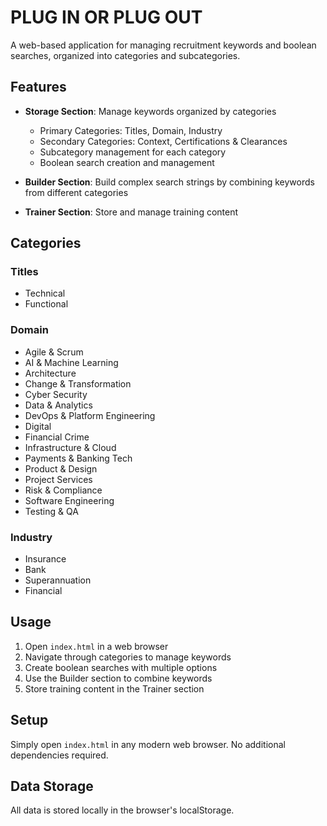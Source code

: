 # PLUG IN OR PLUG OUT

A web-based application for managing recruitment keywords and boolean searches, organized into categories and subcategories.

## Features

- **Storage Section**: Manage keywords organized by categories
  - Primary Categories: Titles, Domain, Industry
  - Secondary Categories: Context, Certifications & Clearances
  - Subcategory management for each category
  - Boolean search creation and management

- **Builder Section**: Build complex search strings by combining keywords from different categories

- **Trainer Section**: Store and manage training content

## Categories

### Titles
- Technical
- Functional

### Domain
- Agile & Scrum
- AI & Machine Learning
- Architecture
- Change & Transformation
- Cyber Security
- Data & Analytics
- DevOps & Platform Engineering
- Digital
- Financial Crime
- Infrastructure & Cloud
- Payments & Banking Tech
- Product & Design
- Project Services
- Risk & Compliance
- Software Engineering
- Testing & QA

### Industry
- Insurance
- Bank
- Superannuation
- Financial

## Usage

1. Open `index.html` in a web browser
2. Navigate through categories to manage keywords
3. Create boolean searches with multiple options
4. Use the Builder section to combine keywords
5. Store training content in the Trainer section

## Setup

Simply open `index.html` in any modern web browser. No additional dependencies required.

## Data Storage

All data is stored locally in the browser's localStorage. 